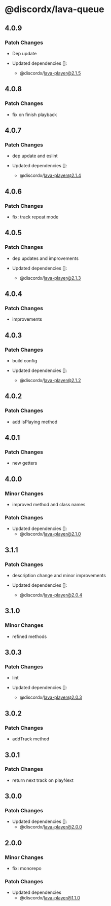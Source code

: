 # @discordx/lava-queue

## 4.0.9

### Patch Changes

- Dep update

- Updated dependencies []:
  - @discordx/lava-player@2.1.5

## 4.0.8

### Patch Changes

- fix on finish playback

## 4.0.7

### Patch Changes

- dep update and eslint

- Updated dependencies []:
  - @discordx/lava-player@2.1.4

## 4.0.6

### Patch Changes

- fix: track repeat mode

## 4.0.5

### Patch Changes

- dep updates and improvements

- Updated dependencies []:
  - @discordx/lava-player@2.1.3

## 4.0.4

### Patch Changes

- improvements

## 4.0.3

### Patch Changes

- build config

- Updated dependencies []:
  - @discordx/lava-player@2.1.2

## 4.0.2

### Patch Changes

- add isPlaying method

## 4.0.1

### Patch Changes

- new getters

## 4.0.0

### Minor Changes

- improved method and class names

### Patch Changes

- Updated dependencies []:
  - @discordx/lava-player@2.1.0

## 3.1.1

### Patch Changes

- description change and minor improvements

- Updated dependencies []:
  - @discordx/lava-player@2.0.4

## 3.1.0

### Minor Changes

- refined methods

## 3.0.3

### Patch Changes

- lint

- Updated dependencies []:
  - @discordx/lava-player@2.0.3

## 3.0.2

### Patch Changes

- addTrack method

## 3.0.1

### Patch Changes

- return next track on playNext

## 3.0.0

### Patch Changes

- Updated dependencies []:
  - @discordx/lava-player@2.0.0

## 2.0.0

### Minor Changes

- fix: monorepo

### Patch Changes

- Updated dependencies
  - @discordx/lava-player@1.1.0
